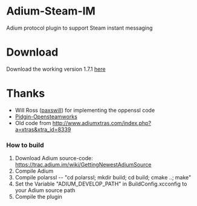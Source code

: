 Adium-Steam-IM
==============
Adium protocol plugin to support Steam instant messaging

Download
========
Download the working version 1.7.1 [here](https://github.com/comscandiumplumbumd/Adium-Steam-IM/releases/download/v1.7.1/1.7.1_universal.zip)

Thanks
======
* Will Ross ([paxswill](https://github.com/paxswill)) for implementing the oppenssl code
* [Pidgin-Opensteamworks](https://code.google.com/p/pidgin-opensteamworks/)
* Old code from http://www.adiumxtras.com/index.php?a=xtras&xtra_id=8339


### How to build
1. Download Adium source-code: https://trac.adium.im/wiki/GettingNewestAdiumSource
2. Compile Adium
3. Compile polarssl -- "cd polarssl; mkdir build; cd build; cmake ..; make"
4. Set the Variable "ADIUM_DEVELOP_PATH" in BuildConfig.xcconfig to your Adium source path
5. Compile the plugin
